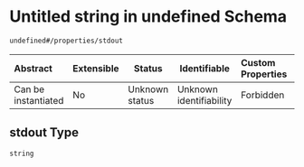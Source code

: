 # Untitled string in undefined Schema

```txt
undefined#/properties/stdout
```




| Abstract            | Extensible | Status         | Identifiable            | Custom Properties | Additional Properties | Access Restrictions | Defined In                                                                               |
| :------------------ | ---------- | -------------- | ----------------------- | :---------------- | --------------------- | ------------------- | ---------------------------------------------------------------------------------------- |
| Can be instantiated | No         | Unknown status | Unknown identifiability | Forbidden         | Allowed               | none                | [test_result.schema.json\*](../../../out/test_result.schema.json "open original schema") |

## stdout Type

`string`
